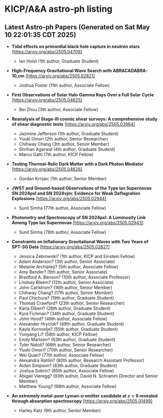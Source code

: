 # KICP/A&A astro-ph listing

## Latest Astro-ph Papers (Generated on Sat May 10 22:01:35 CDT 2025)

- **Tidal effects on primordial black hole capture in neutron stars**
[https://arxiv.org/abs/2505.04709]
  + Ian Holst (1th author, Graduate Student)

- **High-Frequency Gravitational Wave Search with ABRACADABRA-10\,cm**
[https://arxiv.org/abs/2505.02821]
  + Joshua Foster (11th author, Associate Fellow)

- **First Observations of Solar Halo Gamma Rays Over a Full Solar Cycle**
[https://arxiv.org/abs/2505.04625]
  + Bei Zhou (3th author, Associate Fellow)

- **Reanalysis of Stage-III cosmic shear surveys: A comprehensive study of shear diagnostic tests**
[https://arxiv.org/abs/2505.03964]
  + Jazmine Jefferson (1th author, Graduate Student)
  + Yuuki Omori (2th author, Senior Researcher)
  + Chihway Chang (3th author, Senior Member)
  + Shrihan Agarwal (4th author, Graduate Student)
  + Marco Gatti (7th author, KICP Fellow)

- **Testing Thermal-Relic Dark Matter with a Dark Photon Mediator**
[https://arxiv.org/abs/2505.04626]
  + Gordan Krnjaic (1th author, Senior Member)

- **JWST and Ground-based Observations of the Type Iax Supernovae SN 2024pxl and SN 2024vjm: Evidence for Weak Deflagration Explosions**
[https://arxiv.org/abs/2505.02944]
  + Sunil Simha (77th author, Associate Fellow)

- **Photometry and Spectroscopy of SN 2024pxl: A Luminosity Link Among Type Iax Supernovae**
[https://arxiv.org/abs/2505.02943]
  + Sunil Simha (78th author, Associate Fellow)

- **Constraints on Inflationary Gravitational Waves with Two Years of SPT-3G Data**
[https://arxiv.org/abs/2505.02827]
  + Jessica Zebrowski? (1th author, KICP and Einstein Fellow)
  + Adam Anderson? (3th author, Senior Associate)
  + Melanie Archipley? (5th author, Associate Fellow)
  + Amy Bender? (9th author, Senior Associate)
  + Bradford A. Benson? (10th author, Associate Professor)
  + Lindsey Bleem? (12th author, Senior Associate)
  + John Carlstrom? (16th author, Senior Member)
  + Chihway Chang? (17th author, Senior Member)
  + Paul Chichura? (19th author, Graduate Student)
  + Thomas Crawford? (23th author, Senior Researcher)
  + Karia Dibert? (26th author, Graduate Student)
  + Kyra Fichman? (34th author, Graduate Student)
  + John Hood? (48th author, Associate Fellow)
  + Alexander Hryciuk? (49th author, Graduate Student)
  + Kayla Kornoelje? (55th author, Graduate Student)
  + Yunyang Li? (58th author, KICP Fellow)
  + Emily Martsen? (63th author, Graduate Student)
  + Tyler Natoli? (68th author, Senior Researcher)
  + Yuuki Omori? (70th author, Senior Researcher)
  + Wei Quan? (77th author, Associate Fellow)
  + Alexandra Rahlin? (80th author, Research Assistant Professor)
  + Aidan Simpson? (83th author, Graduate Student)
  + Joshua Sobrin? (85th author, Associate Fellow)
  + Abigail Vieregg? (93th author, David N. Schramm Director and Senior Member)
  + Matthew Young? (98th author, Associate Fellow)

- **An extremely metal-poor Lyman-$α$ emitter candidate at $z=6$ revealed through absorption spectroscopy**
[https://arxiv.org/abs/2505.01499]
  + Harley Katz (9th author, Senior Member)

